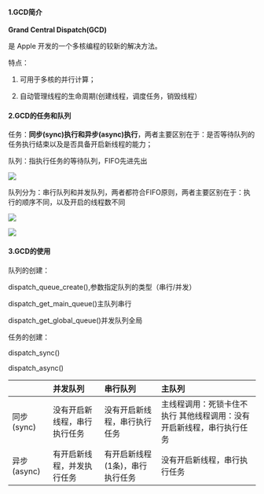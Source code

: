 #### 1.GCD简介

**Grand Central Dispatch\(GCD\)**

是 Apple 开发的一个多核编程的较新的解决方法。

特点：

1. 可用于多核的并行计算；

2. 自动管理线程的生命周期\(创建线程，调度任务，销毁线程）

#### 2.GCD的任务和队列

任务：**同步\(sync\)执行和异步\(async\)执行**，两者主要区别在于：是否等待队列的任务执行结束以及是否具备开启新线程的能力；

队列：指执行任务的等待队列，FIFO先进先出

![](https://upload-images.jianshu.io/upload_images/1877784-01267bd211719167.png?imageMogr2/auto-orient/strip|imageView2/2/w/700)

队列分为：串行队列和并发队列，两者都符合FIFO原则，两者主要区别在于：执行的顺序不同，以及开启的线程数不同

![](https://upload-images.jianshu.io/upload_images/1877784-4faca27116209f35.png?imageMogr2/auto-orient/strip|imageView2/2/w/700)

![](https://upload-images.jianshu.io/upload_images/1877784-97f3931d1b187b11.png?imageMogr2/auto-orient/strip|imageView2/2/w/700)

#### 3.GCD的使用

队列的创建：

dispatch\_queue\_create\(\),参数指定队列的类型（串行/并发）

dispatch\_get\_main\_queue\(\)主队列串行

dispatch\_get\_global\_queue\(\)并发队列全局

任务的创建：

dispatch\_sync\(\)

dispatch\_async\(\)

|  | 并发队列 | 串行队列 | 主队列 |
| :--- | :--- | :--- | :--- |
| 同步\(sync\) | 没有开启新线程，串行执行任务 | 没有开启新线程，串行执行任务 | 主线程调用：死锁卡住不执行 其他线程调用：没有开启新线程，串行执行任务 |
| 异步\(async\) | 有开启新线程，并发执行任务 | 有开启新线程\(1条\)，串行执行任务 | 没有开启新线程，串行执行任务 |



